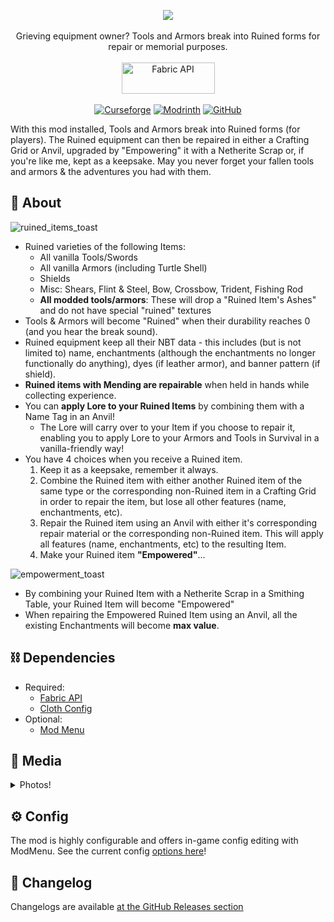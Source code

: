 <p align="center">
<img src="https://user-images.githubusercontent.com/17690401/209379820-9bc26e2c-b302-4f57-9142-92d8058a7ba5.png"/>
</br></br>
Grieving equipment owner? Tools and Armors break into Ruined forms for repair or memorial purposes.
</br></br>
<a href="https://www.curseforge.com/minecraft/mc-mods/fabric-api"><img src="https://i.imgur.com/Ol1Tcf8.png" width="149" height="50" title="Fabric API" alt="Fabric API"></a>
  </br></br>
<a href="https://www.curseforge.com/minecraft/mc-mods/ruined-equipment"><img alt="Curseforge" src="https://cf.way2muchnoise.eu/full_433703_downloads.svg"></a> <a href="https://modrinth.com/mod/ruined-equipment"><img alt="Modrinth" src="https://img.shields.io/modrinth/dt/ruined-equipment?label=Modrinth%20Downloads"></a> <a href="https://github.com/Pepperoni-Jabroni/RuinedEquipment"><img alt="GitHub" src="https://img.shields.io/github/downloads/Pepperoni-Jabroni/RuinedEquipment/total?label=Downloads&logo=github"></a>
</p>

With this mod installed, Tools and Armors break into Ruined forms (for players). The Ruined equipment can then be repaired in either a Crafting Grid or Anvil, upgraded by "Empowering" it with a Netherite Scrap or, if you're like me, kept as a keepsake. May you never forget your fallen tools and armors & the adventures you had with them.

## 📖 About
![ruined_items_toast](https://user-images.githubusercontent.com/17690401/206926997-0492c2b4-445f-4e0f-b30a-a5c064dc8633.png)

- Ruined varieties of the following Items:
   - All vanilla Tools/Swords
   - All vanilla Armors (including Turtle Shell)
   - Shields
   - Misc: Shears, Flint & Steel, Bow, Crossbow, Trident, Fishing Rod
   - **All modded tools/armors**: These will drop a "Ruined Item's Ashes" and do not have special "ruined" textures
- Tools & Armors will become "Ruined" when their durability reaches 0 (and you hear the break sound).
- Ruined equipment keep all their NBT data - this includes (but is not limited to) name, enchantments (although the enchantments no longer functionally do anything), dyes (if leather armor), and banner pattern (if shield).
- **Ruined items with Mending are repairable** when held in hands while collecting experience.
- You can **apply Lore to your Ruined Items** by combining them with a Name Tag in an Anvil!
   - The Lore will carry over to your Item if you choose to repair it, enabling you to apply Lore to your Armors and Tools in Survival in a vanilla-friendly way!
- You have 4 choices when you receive a Ruined item.
   1. Keep it as a keepsake, remember it always.
   2. Combine the Ruined item with either another Ruined item of the same type or the corresponding non-Ruined item in a Crafting Grid in order to repair the item, but lose all other features (name, enchantments, etc).
   3. Repair the Ruined item using an Anvil with either it's corresponding repair material or the corresponding non-Ruined item. This will apply all features (name, enchantments, etc) to the resulting Item.
   4. Make your Ruined item **"Empowered"**...

![empowerment_toast](https://user-images.githubusercontent.com/17690401/206926998-48d1abdf-30ce-4786-b7c3-a47cd3044e72.png)

- By combining your Ruined Item with a Netherite Scrap in a Smithing Table, your Ruined Item will become "Empowered"
- When repairing the Empowered Ruined Item using an Anvil, all the existing Enchantments will become **max value**. 

## ⛓ Dependencies
- Required:
   - [Fabric API](https://www.curseforge.com/minecraft/mc-mods/fabric-api)
   - [Cloth Config](https://www.curseforge.com/minecraft/mc-mods/cloth-config)
- Optional:
   - [Mod Menu](https://www.curseforge.com/minecraft/mc-mods/modmenu)

## 📸 Media

<details>
<summary>Photos!</summary>

## Place them in Gravesites
![](https://i.imgur.com/LtPbeMx.png)

## A plain Ruined Diamond Pickaxe
![](https://i.imgur.com/UhII6EH.png)

## A Ruined Diamond Pickaxe with a custom name & enchantments
![](https://i.imgur.com/n2iklYQ.png)

## Repairing a Ruined Diamond Pickaxe in Anvil #1
![](https://i.imgur.com/uop5Hht.png)

## Repairing a Ruined Diamond Pickaxe in Anvil #2
![](https://i.imgur.com/ElrARFF.png)

## Repairing Ruined items using Crafting Grid
![](https://i.imgur.com/M4xNsMP.png)

## Shield with Banner pattern being repaired
![](https://i.imgur.com/cHOE1gc.png)

## Empowering a Ruined Diamond Sword
![](https://i.imgur.com/BFj9yFi.png)

## Repairing an Empowered item in an Anvil
![](https://i.imgur.com/KkqcRVU.png)

## All Enchants become max level
![](https://i.imgur.com/GmhvdMb.png)
  
## Applying Lore to a Ruined Item with a Name Tag
![2023-05-16_21 15 44](https://github.com/Pepperoni-Jabroni/RuinedEquipment/assets/17690401/eb7585b3-73c8-483d-b644-fe26e1b05931)
  
## Repair Ruined Item with Lore and Keep Lore on regular Item
![2023-05-16_21 58 29](https://github.com/Pepperoni-Jabroni/RuinedEquipment/assets/17690401/569408ca-846d-47f2-b0cb-025611564d89)

## All the Items
![](https://i.imgur.com/LwlP9NW.png)
![](https://i.imgur.com/pBCXwtt.png)

## Repairing "Ruined Item's Ashes" #1
![2022-07-14_19 12 32](https://user-images.githubusercontent.com/17690401/179133692-4dd4c2ad-eb51-41bb-aa32-2fba9c19c9a7.png)

## Repairing "Ruined Item's Ashes" #2
![2022-07-14_19 14 54](https://user-images.githubusercontent.com/17690401/179133665-ea77a15b-69d7-4a6a-8576-3b6d4e467bae.png)

## Empowering a "Ruined Item's Ashes"
![2022-07-14_19 16 18](https://user-images.githubusercontent.com/17690401/179133656-617bbdfc-79f7-451a-a78f-bfdd98cc8720.png)

</details>

## ⚙️ Config
The mod is highly configurable and offers in-game config editing with ModMenu. See the current config [options here](https://github.com/Pepperoni-Jabroni/RuinedEquipment/blob/main/src/main/java/pepjebs/ruined_equipment/config/RuinedEquipmentConfig.java)!

## 📃 Changelog
Changelogs are available [at the GitHub Releases section](https://github.com/Pepperoni-Jabroni/RuinedEquipment/releases)
